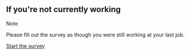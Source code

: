 ## If you're not currently working

> [!NOTE] 
> Please fill out the survey as though you were still working at your last job.

[Start the survey](A_employment_parameters/1.md)